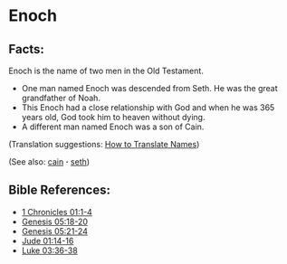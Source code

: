 # Enoch #

## Facts: ##

Enoch is the name of two men in the Old Testament.

* One man named Enoch was descended from Seth. He was the great grandfather of Noah.
* This Enoch had a close relationship with God and when he was 365 years old, God took him to heaven without dying.
* A different man named Enoch was a son of Cain.

(Translation suggestions: [How to Translate Names](https://git.door43.org/Door43/en-ta-translate-vol1/src/master/content/translate_names.md))

(See also: [cain](../other/cain.md) **·** [seth](../other/seth.md))

## Bible References: ##

* [1 Chronicles 01:1-4](https://door43.org/en/bible/notes/1ch/01/01)
* [Genesis 05:18-20](https://door43.org/en/bible/notes/gen/05/18)
* [Genesis 05:21-24](https://door43.org/en/bible/notes/gen/05/21)
* [Jude 01:14-16](https://door43.org/en/bible/notes/jud/01/14)
* [Luke 03:36-38](https://door43.org/en/bible/notes/luk/03/36)


